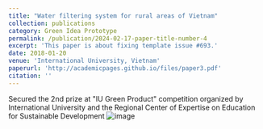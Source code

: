 ```yaml
---
title: "Water filtering system for rural areas of Vietnam"
collection: publications
category: Green Idea Prototype
permalink: /publication/2024-02-17-paper-title-number-4
excerpt: 'This paper is about fixing template issue #693.'
date: 2018-01-20
venue: 'International University, Vietnam'
paperurl: 'http://academicpages.github.io/files/paper3.pdf'
citation: ''
---
```

Secured the 2nd prize at "IU Green Product" competition organized by International University and the Regional Center of Expertise on Education for Sustainable Development
![image](https://github.com/user-attachments/assets/313bc6b1-9725-430b-a708-0f01d0c919b6)

